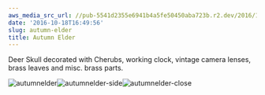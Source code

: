 ```yaml
---
aws_media_src_url: //pub-5541d2355e6941b4a5fe50450aba723b.r2.dev/2016/10/autumnelder.jpg
date: '2016-10-18T16:49:56'
slug: autumn-elder
title: Autumn Elder
---
```


 Deer Skull decorated with Cherubs, working clock, vintage camera lenses, brass leaves and misc. brass parts.

  

 ![autumnelder](//pub-5541d2355e6941b4a5fe50450aba723b.r2.dev/2016/10/autumnelder.jpg?w=602)![autumnelder-side](//pub-5541d2355e6941b4a5fe50450aba723b.r2.dev/2016/10/autumnelder-side.jpg?w=602)![autumnelder-close](//pub-5541d2355e6941b4a5fe50450aba723b.r2.dev/2016/10/autumnelder-close.jpg?w=602)